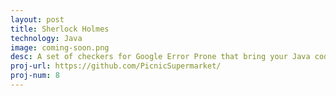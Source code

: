 ```yaml
---
layout: post
title: Sherlock Holmes
technology: Java
image: coming-soon.png
desc: A set of checkers for Google Error Prone that bring your Java code to the next level.
proj-url: https://github.com/PicnicSupermarket/
proj-num: 8
---
```


